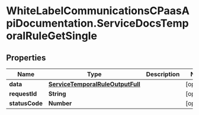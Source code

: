 # WhiteLabelCommunicationsCPaasApiDocumentation.ServiceDocsTemporalRuleGetSingle

## Properties

Name | Type | Description | Notes
------------ | ------------- | ------------- | -------------
**data** | [**ServiceTemporalRuleOutputFull**](ServiceTemporalRuleOutputFull.md) |  | [optional] 
**requestId** | **String** |  | [optional] 
**statusCode** | **Number** |  | [optional] 


